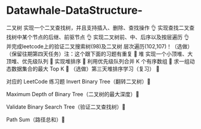 # Datawhale-DataStructure-
二叉树
实现一个二叉查找树，并且支持插入、删除、查找操作 👌
实现查找二叉查找树中某个节点的后继、前驱节点 👌
实现二叉树前、中、后序以及按层遍历 👌
并完成leetcode上的验证二叉搜索树(98)及二叉树   层次遍历(102,107)！（选做）（保留往期第四天任务）注：这个跟下面的习题有重复 💪
堆
实现一个小顶堆、大顶堆、优先级队列 💪
实现堆排序 💪 
利用优先级队列合并 K 个有序数组 💪 
求一组动态数据集合的最大 Top K 💪 
（选做）第三天堆排序学习（复习） 💪

对应的 LeetCode 练习题
Invert Binary Tree（翻转二叉树）💪


Maximum Depth of Binary Tree（二叉树的最大深度）💪

Validate Binary Search Tree（验证二叉查找树）💪

Path Sum（路径总和）💪
